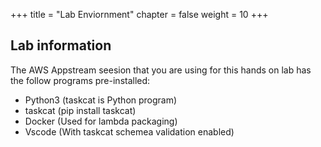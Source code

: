 +++
title = "Lab Enviornment"
chapter = false
weight = 10
+++


## Lab information 

The AWS Appstream seesion that you are using for this hands on lab has the follow programs pre-installed:

- Python3 (taskcat is Python program)
- taskcat (pip install taskcat)
- Docker  (Used for lambda packaging)
- Vscode  (With taskcat schemea validation enabled)

